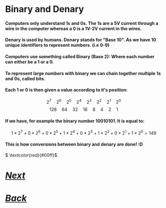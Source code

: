 # Binary and Denary
#### Computers only understand 1s and 0s. The 1s are a 5V current through a wire in the computer whereas a 0 is a 1V-2V current in the wires.    
#### Denary is used by humans. **Denary stands for "Base 10"**. As we have 10 unique identifiers to represent numbers. (i.e 0-9)   
#### Computers use something called **Binary (Base 2)**: Where each number can either be a 1 or a 0.  
#### To represent large numbers with binary we can chain together multiple 1s and 0s, called **bits**.   
#### Each 1 or 0 is then given a value according to it's position:
$$ 2^7\quad2^6\quad2^5\quad2^4\quad2^3\quad2^2\quad2^1\quad2^0 $$
$$ 128\quad64 \quad32\quad16\quad8\quad4\quad2\quad1$$
#### If we have, for example the binary number $10010101$. It is equal to: 
$$ 1*2^7+0*2^6+0*2^5+1*2^4+0*2^3+1*2^2+0*2^1+1*2^0 = 149$$
#### This is how conversions between binary and denary are done! :D

$ \textcolor{red}{#00ff}$

# [*Next*](C112.md)
# [*Back*](C110.md)